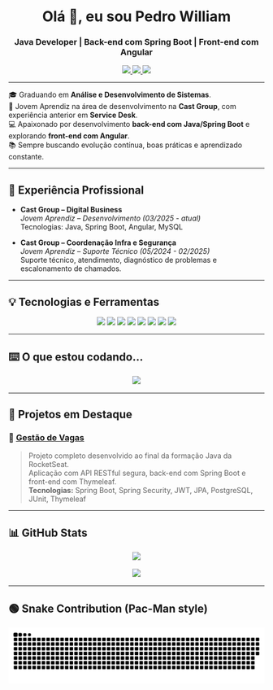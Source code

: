 <h1 align="center">Olá 👋, eu sou Pedro William</h1>
<h3 align="center">Java Developer | Back-end com Spring Boot | Front-end com Angular</h3>

<p align="center">
  <a href="mailto:dev.pedrow@gmail.com">
    <img src="https://img.shields.io/badge/Gmail-red?logo=gmail&style=for-the-badge" />
  </a>
  <a href="https://www.linkedin.com/in/pedrowilliam16/" target="_blank">
    <img src="https://img.shields.io/badge/LinkedIn-blue?logo=linkedin&style=for-the-badge" />
  </a>
  <img src="https://img.shields.io/badge/Brasília, DF-Location-blueviolet?style=for-the-badge" />
</p>

---

🎓 Graduando em **Análise e Desenvolvimento de Sistemas**.  
🚀 Jovem Aprendiz na área de desenvolvimento na **Cast Group**, com experiência anterior em **Service Desk**.  
💻 Apaixonado por desenvolvimento **back-end com Java/Spring Boot** e explorando **front-end com Angular**.  
📚 Sempre buscando evolução contínua, boas práticas e aprendizado constante.

---

## 💼 Experiência Profissional

- **Cast Group – Digital Business**  
  <i>Jovem Aprendiz – Desenvolvimento (03/2025 - atual)</i>  
  Tecnologias: Java, Spring Boot, Angular, MySQL

- **Cast Group – Coordenação Infra e Segurança**  
  <i>Jovem Aprendiz – Suporte Técnico (05/2024 - 02/2025)</i>  
  Suporte técnico, atendimento, diagnóstico de problemas e escalonamento de chamados.

---

## 💡 Tecnologias e Ferramentas

<p align="center">
  <img src="https://img.shields.io/badge/Java-ED8B00?style=for-the-badge&logo=java&logoColor=white" />
  <img src="https://img.shields.io/badge/Spring Boot-6DB33F?style=for-the-badge&logo=springboot&logoColor=white" />
  <img src="https://img.shields.io/badge/Angular-DD0031?style=for-the-badge&logo=angular&logoColor=white" />
  <img src="https://img.shields.io/badge/MySQL-00758F?style=for-the-badge&logo=mysql&logoColor=white" />
  <img src="https://img.shields.io/badge/PostgreSQL-336791?style=for-the-badge&logo=postgresql&logoColor=white" />
  <img src="https://img.shields.io/badge/JUnit-25A162?style=for-the-badge&logo=java&logoColor=white" />
  <img src="https://img.shields.io/badge/Thymeleaf-005F0F?style=for-the-badge&logo=thymeleaf&logoColor=white" />
  <img src="https://img.shields.io/badge/SonarQube-4E9BCD?style=for-the-badge&logo=sonarqube&logoColor=white" />
</p>

---

## ⌨️ O que estou codando...

<p align="center">
  <img src="https://readme-typing-svg.herokuapp.com?font=Fira+Code&size=22&pause=1000&color=F7C52F&center=true&width=500&lines=Back-end+Developer+com+Java+%7C+Spring+Boot;Front-end+Angular+em+evolução;Amante+de+Boas+Práticas+e+Clean+Code;Sempre+aprendendo+algo+novo+%F0%9F%93%9A" />
</p>

---

## 📌 Projetos em Destaque

### 🔹 [Gestão de Vagas](https://github.com/pedrowilliam16/gestao_vagas)

> Projeto completo desenvolvido ao final da formação Java da RocketSeat.  
> Aplicação com API RESTful segura, back-end com Spring Boot e front-end com Thymeleaf.  
> **Tecnologias:** Spring Boot, Spring Security, JWT, JPA, PostgreSQL, JUnit, Thymeleaf

---

## 📊 GitHub Stats

<p align="center">
  <img src="https://github-readme-stats.vercel.app/api?username=pedrowilliam16&show_icons=true&theme=radical" />
</p>

<p align="center">
  <img src="https://github-readme-streak-stats.herokuapp.com/?user=pedrowilliam16&theme=radical" />
</p>

---

## 🟢 Snake Contribution (Pac-Man style)

<p align="center">
  <img src="https://raw.githubusercontent.com/pedrowilliam16/pedrowilliam16/be34c52b89ea2ea3ad15a1981bc5a71c2be7a13d/only-svg/github-contribution-grid-snake-dark.svg" />
</p>

